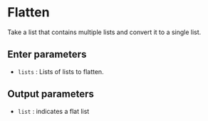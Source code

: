 # Flatten

Take a list that contains multiple lists and convert it to a single list.

## Enter parameters

- `lists` : Lists of lists to flatten.

## Output parameters

- `list` : indicates a flat list